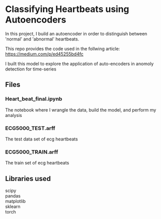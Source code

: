 # Classifying Heartbeats using Autoencoders

In this project, I build an autoencoder in order to distinguish between 'normal' and 'abnormal' heartbeats. 

This repo provides the code used in the follwing article: https://medium.com/p/ed45255bd4fc

I built this model to explore the application of auto-encoders in anomoly detection for time-series

## Files
### Heart_beat_final.ipynb
The notebook where I wrangle the data, build the model, and perform my analysis
### ECG5000_TEST.arff
The test data set of ecg heartbeats
### ECG5000_TRAIN.arff
The train set of ecg heartbeats

## Libraries used
scipy <br />
pandas <br />
matplotlib <br />
sklearn <br />
torch <br />
